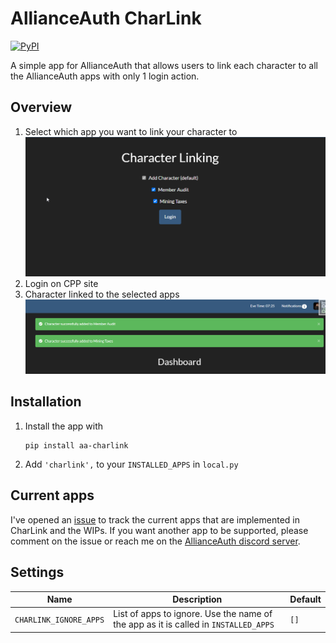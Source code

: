 # AllianceAuth CharLink

[![PyPI](https://img.shields.io/pypi/v/aa-charlink)](https://pypi.org/project/aa-charlink/)

A simple app for AllianceAuth that allows users to link each character to all the AllianceAuth apps with only 1 login action.

## Overview

1. Select which app you want to link your character to
   ![Overview](https://raw.githubusercontent.com/Maestro-Zacht/aa-charlink/main/docs/images/charlink_homepage.png)
2. Login on CPP site
3. Character linked to the selected apps
   ![Success](https://raw.githubusercontent.com/Maestro-Zacht/aa-charlink/main/docs/images/charlink_success.png)

## Installation

1. Install the app with

   ```shell
   pip install aa-charlink
   ```

2. Add `'charlink',` to your `INSTALLED_APPS` in `local.py`

## Current apps

I've opened an [issue](https://github.com/Maestro-Zacht/aa-charlink/issues/1) to track the current apps that are implemented in CharLink and the WIPs. If you want another app to be supported, please comment on the issue or reach me on the [AllianceAuth discord server](https://discord.gg/fjnHAmk).

## Settings

| Name                   | Description                                                                         | Default |
| ---------------------- | ----------------------------------------------------------------------------------- | ------- |
| `CHARLINK_IGNORE_APPS` | List of apps to ignore. Use the name of the app as it is called in `INSTALLED_APPS` | `[]`    |
